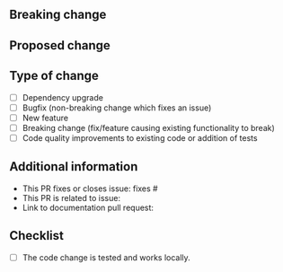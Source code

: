 <!--
  You are amazing! Thanks for contributing to our project!
  Template copied from home-assistant/core/.github and edited.
-->
## Breaking change
<!--
  If your PR contains a breaking change for existing users, it is important
  to tell them what breaks, how to make it work again and why we did this.
  Note: Remove this section if this PR is NOT a breaking change.
-->


## Proposed change
<!--
  Describe the big picture of your changes here to communicate to the
  maintainers why we should accept this pull request. If it fixes a bug
  or resolves a feature request, be sure to link to that issue in the
  additional information section.
-->


## Type of change
<!--
  What type of change does your PR introduce?
  NOTE: Please, check only 1! box!
  If your PR requires multiple boxes to be checked, you'll most likely need to
  split it into multiple PRs. This makes things easier and faster to code review.
-->

- [ ] Dependency upgrade
- [ ] Bugfix (non-breaking change which fixes an issue)
- [ ] New feature
- [ ] Breaking change (fix/feature causing existing functionality to break)
- [ ] Code quality improvements to existing code or addition of tests

## Additional information
<!--
  Details are important, and help maintainers processing your PR.
  Please be sure to fill out additional details, if applicable.
-->

- This PR fixes or closes issue: fixes #
- This PR is related to issue: 
- Link to documentation pull request: 

## Checklist
<!--
  Put an `x` in the boxes that apply. You can also fill these out after
  creating the PR. If you're unsure about any of them, don't hesitate to ask.
  We're here to help! This is simply a reminder of what we are going to look
  for before merging your code.
-->

- [ ] The code change is tested and works locally.